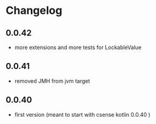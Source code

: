 # Changelog

## 0.0.42
- more extensions and more tests for LockableValue

## 0.0.41
- removed JMH from jvm target

## 0.0.40
- first version (meant to start with csense kotlin 0.0.40 )